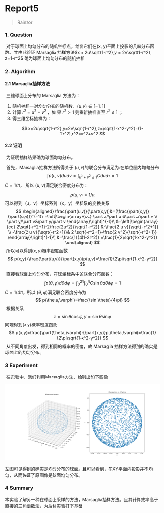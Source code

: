 # Report5

> Rainzor

### 1. Question

​	对于球面上均匀分布的随机坐标点，给出它们在(x, y)平面上投影的几率分布函 数。并由此验证 Marsaglia 抽样方法$x = 2u\sqrt{1-r^2},y = 2v\sqrt{1-r^2}, z=1-r^2$ 确为球面上均匀分布的随机抽样

### 2. Algorithm

#### 2.1 Marsaglia抽样方法

​	三维球面上分布的 Marsaglia 方法为：

1. 随机抽样一对均匀分布的随机数，$(u,v)\in[-1,1]$
2. 计算 $r^2=u^2+v^2$ ，如 果 $r^2>1$ 则重新抽样直至 $r^2\le1$ ；
3. 得三维坐标抽样为：

$$
x=2u\sqrt{1-r^2},y=2v\sqrt{1-r^2},z=\sqrt{1-x^2-y^2}=(1-2r^2),r^2=u^2+v^2
$$

####   2.2 证明

​	为证明抽样结果确为球面均匀分布。

​	首先，Marsaglia抽样方法所得关于 $(u,v)$的联合分布满足为:在单位圆内均匀分布
$$
\int p(u,v)dudv=\int_{u^2+v^2\le1}Cdudv=1
$$
​	$C=1/\pi$， 所以 $(u,v)$满足联合密度分布为：

$$
p(u,v)=1/\pi
$$
​	可以得到（u，v）坐标系到（x，y）坐标系的变换关系
$$
\begin{aligned}
\frac{\part(u,v)}{\part(x,y)}&=(\frac{\part(x,y)}{\part(u,v)})^{-1}\
=\left|\begin{array}{cc} 
    \part x/\part u &\part x/\part v     \\ 
    \part y/\part v&\part y/\part v    
\end{array}\right|^{-1}\\
&=\left|\begin{array}{cc} 
    2\sqrt{-r^2+1}-2\frac{2u^2}{\sqrt{1-r^2}} &-\frac{2 u v}{\sqrt{-r^2+1}}     \\ 
    -\frac{2 u v}{\sqrt{-r^2+1}}&   2 \sqrt{-r^2+1}-\frac{2 v^2}{\sqrt{-r^2+1}}
\end{array}\right|^{-1}\\
&=\frac{1}{4(1-2r^2)}
=\frac{1}{2\sqrt{1-x^2-y^2}}
\end{aligned}
$$
​	所以可以得到$(x,y)$概率密度函数
$$
p(x,y)=\frac{\part(u,v)}{\part(x,y)}p(u,v)=\frac{1}{2\pi\sqrt{1-x^2-y^2}}
$$

​	直接看球面上均匀分布，在球坐标系中的联合分布函数：
$$
\int p(\theta,\varphi)d\theta d\varphi=\int^{2\pi}_0\int^{\pi}_0 C\sin{\theta}d\theta d\varphi=1
$$
​	$C=1/4\pi$，所以 $(\theta,\varphi)$满足联合密度分布为
$$
p(\theta,\varphi)=\frac{\sin \theta}{4\pi}
$$
​	根据关系
$$
x=\sin\theta\cos\varphi ,y=\sin\theta\sin\varphi
$$
​	同理得到(x,y)概率密度函数
$$
p(x,y)=\frac{\part(\theta,\varphi)}{\part(x,y)}p(\theta,\varphi)=\frac{1}{2\pi\sqrt{1-x^2-y^2}}
$$
​	从不同角度出发，得到相同的概率的密度，故 Marsaglia 抽样方法得到的确实是球面上的均匀分布。

### 3 Experiment

​	在实验中，我们利用Marsaglia方法，绘制出如下图像

<img src=".\三维球面.png" style="zoom: 50%;" />

​	 左图可见得到的确实是均匀分布的球面。且可以看到，在XY平面内投影并不均匀，从而佐证了原图像是球面均匀分布。

### 4 Summary

​	本实验了解另一种在球面上采样的方法，Marsaglia抽样方法。且其计算效率高于直接的三角函数法，为后续实验打下基础
